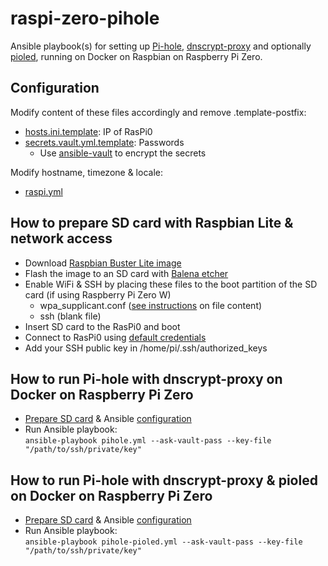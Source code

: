 # raspi-zero-pihole
Ansible playbook(s) for setting up [Pi-hole](https://github.com/pi-hole/pi-hole), [dnscrypt-proxy](https://github.com/DNSCrypt/dnscrypt-proxy) and optionally [pioled](https://www.adafruit.com/product/3527), running on Docker on Raspbian on Raspberry Pi Zero.

## Configuration
Modify content of these files accordingly and remove .template-postfix:
* [hosts.ini.template](hosts.ini.template): IP of RasPi0
* [secrets.vault.yml.template](group_vars/secrets.vault.yml.template): Passwords
  * Use [ansible-vault](https://docs.ansible.com/ansible/latest/user_guide/vault.html#encrypting-unencrypted-files) to encrypt the secrets

Modify hostname, timezone & locale:
* [raspi.yml](group_vars/raspi.yml)

## How to prepare SD card with Raspbian Lite & network access
* Download [Raspbian Buster Lite image](https://downloads.raspberrypi.org/raspbian_lite_latest)
* Flash the image to an SD card with [Balena etcher](https://www.balena.io/etcher/)
* Enable WiFi & SSH by placing these files to the boot partition of the SD card (if using Raspberry Pi Zero W)
  * wpa_supplicant.conf ([see instructions](https://www.raspberrypi-spy.co.uk/2017/04/manually-setting-up-pi-wifi-using-wpa_supplicant-conf/) on file content)
  * ssh (blank file)
* Insert SD card to the RasPi0 and boot
* Connect to RasPi0 using [default credentials](https://www.raspberrypi.org/documentation/linux/usage/users.md)
* Add your SSH public key in /home/pi/.ssh/authorized_keys

## How to run Pi-hole with dnscrypt-proxy on Docker on Raspberry Pi Zero
* [Prepare SD card](#how-to-prepare-sd-card-with-raspbian-lite--network-access) & Ansible [configuration](#configuration)
* Run Ansible playbook:<br/>
    `ansible-playbook pihole.yml --ask-vault-pass --key-file "/path/to/ssh/private/key"`

## How to run Pi-hole with dnscrypt-proxy & pioled on Docker on Raspberry Pi Zero
* [Prepare SD card](#how-to-prepare-sd-card-with-raspbian-lite--network-access) & Ansible [configuration](#configuration)
* Run Ansible playbook:<br/>
    `ansible-playbook pihole-pioled.yml --ask-vault-pass --key-file "/path/to/ssh/private/key"`
